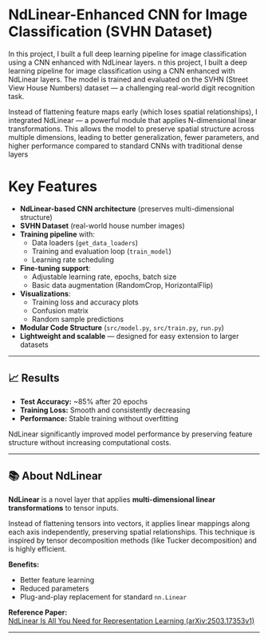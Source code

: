 # NdLinear-Enhanced CNN for Image Classification (SVHN Dataset)

In this project, I built a full deep learning pipeline for image classification using a CNN enhanced with NdLinear layers.
n this project, I built a deep learning pipeline for image classification using a CNN enhanced with NdLinear layers. The model is trained and evaluated on the SVHN (Street View House Numbers) dataset — a challenging real-world digit recognition task.

Instead of flattening feature maps early (which loses spatial relationships), I integrated NdLinear — a powerful module that applies N-dimensional linear transformations. This allows the model to preserve spatial structure across multiple dimensions, leading to better generalization, fewer parameters, and higher performance compared to standard CNNs with traditional dense layers

# Key Features
- **NdLinear-based CNN architecture** (preserves multi-dimensional structure)
- **SVHN Dataset** (real-world house number images)
- **Training pipeline** with:
  - Data loaders (`get_data_loaders`)
  - Training and evaluation loop (`train_model`)
  - Learning rate scheduling
- **Fine-tuning support**:
  - Adjustable learning rate, epochs, batch size
  - Basic data augmentation (RandomCrop, HorizontalFlip)
- **Visualizations**:
  - Training loss and accuracy plots
  - Confusion matrix
  - Random sample predictions
- **Modular Code Structure** (`src/model.py`, `src/train.py`, `run.py`)
- **Lightweight and scalable** — designed for easy extension to larger datasets

---

## 📈 Results

- **Test Accuracy:** ~85% after 20 epochs
- **Training Loss:** Smooth and consistently decreasing
- **Performance:** Stable training without overfitting

NdLinear significantly improved model performance by preserving feature structure without increasing computational costs.

---

## 📚 About NdLinear

**NdLinear** is a novel layer that applies **multi-dimensional linear transformations** to tensor inputs.

Instead of flattening tensors into vectors, it applies linear mappings along each axis independently, preserving spatial relationships. This technique is inspired by tensor decomposition methods (like Tucker decomposition) and is highly efficient.

**Benefits:**
- Better feature learning
- Reduced parameters
- Plug-and-play replacement for standard `nn.Linear`

**Reference Paper:**  
[NdLinear Is All You Need for Representation Learning (arXiv:2503.17353v1)](https://arxiv.org/abs/2503.17353)

---

